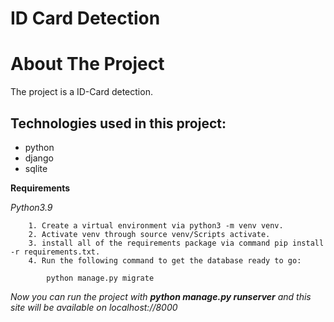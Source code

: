 # ID Card Detection

# About The Project
  The project is a ID-Card detection.

## Technologies used in this project:
  - python
  - django
  - sqlite

**Requirements**

*Python3.9*

```
    1. Create a virtual environment via python3 -m venv venv.
    2. Activate venv through source venv/Scripts activate.
    3. install all of the requirements package via command pip install -r requirements.txt.
    4. Run the following command to get the database ready to go:

        python manage.py migrate
```

*Now you can run the project with **python manage.py runserver** and this site will be available on localhost://8000*